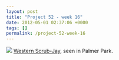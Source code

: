 ```yaml
---
layout: post
title: "Project 52 - week 16"
date: 2012-05-01 02:37:06 +0000
tags: []
permalink: /project-52-week-16
---
```




![](http://reluctanthacker.rollett.org/sites/default/files/styles/blog_full_width/public/western_scrub_jay.jpg)
[Western Scrub-Jay](http://www.birdguide.com/brdpgs/480.htm), seen in
Palmer Park.





